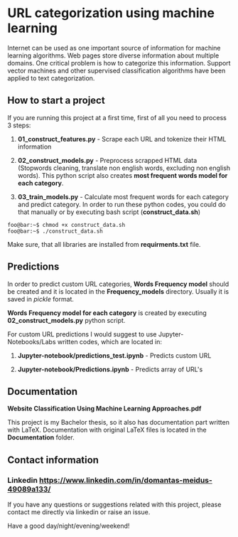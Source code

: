 # URL categorization using machine learning

Internet can be used as one important source of information for machine learning algorithms. Web
pages store diverse information about multiple domains. One critical problem is how to categorize
this information. Support vector machines and other supervised classification algorithms have been applied to text categorization.

## How to start a project

If you are running this project at a first time, first of all you need to process 3 steps:

1) **01_construct_features.py** - Scrape each URL and tokenize their HTML information

2) **02_construct_models.py** - Preprocess scrapped HTML data (Stopwords cleaning, translate non english words, excluding non english words). This python script also creates **most frequent words model for each category**.

3) **03_train_models.py** - Calculate most frequent words for each category and predict category. 
In order to run these python codes, you could do that manually or by executing bash script (**construct_data.sh**)

```console
foo@bar:~$ chmod +x construct_data.sh
foo@bar:~$ ./construct_data.sh
```

Make sure, that all libraries are installed from **requirments.txt** file.

## Predictions

In order to predict custom URL categories, **Words Frequency model** should be created and it is located in the **Frequency_models** directory. Usually it is saved in *pickle* format. 

**Words Frequency model for each category** is created by executing **02_construct_models.py** python script.


For custom URL predictions I would suggest to use Jupyter-Notebooks/Labs written codes, which are located in:

1) **Jupyter-notebook/predictions_test.ipynb** - Predicts custom URL

2) **Jupyter-notebook/Predictions.ipynb** - Predicts array of URL's


## Documentation

**Website Classification Using Machine Learning Approaches.pdf** 


This project is my Bachelor thesis, so it also has documentation part written with LaTeX. Documentation with original LaTeX files is located in the **Documentation** folder.


## Contact information

### Linkedin https://www.linkedin.com/in/domantas-meidus-49089a133/

If you have any questions or suggestions related with this project, please contact me directly via linkedin or raise an issue.


Have a good day/night/evening/weekend! 
